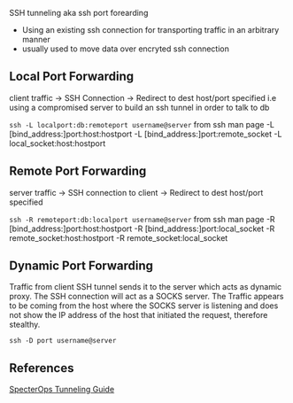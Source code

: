
SSH tunneling aka ssh port forearding
- Using an existing ssh connection for transporting traffic in an arbitrary manner
- usually used to move data over encryted ssh connection

## Local Port Forwarding
client traffic -> SSH Connection -> Redirect to dest host/port specified 
i.e using a compromised server to build an ssh tunnel in order to talk to db

```ssh -L localport:db:remoteport username@server```
from ssh man page
     -L [bind_address:]port:host:hostport
     -L [bind_address:]port:remote_socket
     -L local_socket:host:hostport


## Remote Port Forwarding
server traffic -> SSH connection to client -> Redirect to dest host/port specified 

```ssh -R remoteport:db:localport username@server```
from ssh man page
     -R [bind_address:]port:host:hostport
     -R [bind_address:]port:local_socket
     -R remote_socket:host:hostport
     -R remote_socket:local_socket


## Dynamic Port Forwarding
Traffic from client SSH tunnel sends it to the server which acts as dynamic proxy. 
The SSH connection will act as a SOCKS server.
The Traffic appears to be coming from the host where the SOCKS server is listening and does not show the IP address of the host that initiated the request, therefore stealthy. 

```ssh -D port username@server```


## References 
[SpecterOps Tunneling Guide](https://posts.specterops.io/offensive-security-guide-to-ssh-tunnels-and-proxies-b525cbd4d4c6)
